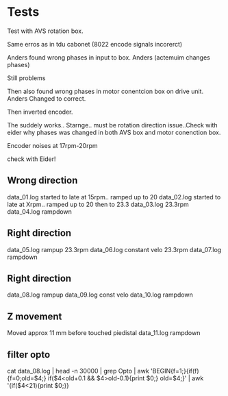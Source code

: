# Tests

Test with AVS rotation box.

Same erros as in tdu cabonet (8022 encode signals incorerct)

Anders found wrong phases in input to box. Anders (actemuim changes phases)

Still problems

Then also found wrong phases in motor conentcion box on drive unit. Anders Changed to correct.

Then inverted encoder.

The suddely works.. Starnge.. must be rotation direction issue..Check with eider why phases was changed in both AVS box and motor conenction box.

Encoder noises at 17rpm-20rpm

check with Eider!


## Wrong direction
data_01.log started to late at 15rpm.. ramped up to 20
data_02.log started to late at Xrpm.. ramped up to 20 then to 23.3
data_03.log 23.3rpm
data_04.log rampdown

## Right direction
data_05.log rampup 23.3rpm
data_06.log constant velo 23.3rpm
data_07.log rampdown

## Right direction
data_08.log rampup
data_09.log const velo
data_10.log rampdown

## Z movement
Moved approx 11 mm before touched piedistal
data_11.log rampdown


## filter opto
cat data_08.log | head -n 30000 | grep Opto | awk 'BEGIN{f=1;}{if(f){f=0;old=$4;} if($4<old+0.1 && $4>old-0.1){print $0;} old=$4;}' | awk '{if($4<21){print $0;}}
